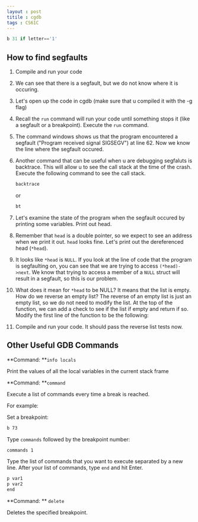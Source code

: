 ```yaml
---
layout : post
titile : cgdb
tags : CS61C
---
```


```c
b 31 if letter=='1'
```

## How to find segfaults

1. Compile and run your code 

2. We can see that there is a segfault, but we do not know where it is occuring.

3. Let's open up the code in cgdb (make sure that u compiled it with the -g flag)

4. Recall the `run` command will run your code until something stops it (like a segfault or a breakpoint). Execute the `run` command.

5.  The command windows shows us that the program encountered a segfault ("Program received signal SIGSEGV")  at line 62. Now we know the line where the segfault occured.

6. Another command that can be useful when u are debugging segfaluts is backtrace. This will allow u to see the call stack at the time of the crash. Execute the following command to see the call stack.

   ```c
   backtrace
   ```

   or 

   ```c
   bt
   ```

7. Let's examine the state of the program when the segfault occured by printing some variables. Print out head.
8. Remember that `head` is a double pointer, so we expect to see an address when we print it out. `head` looks fine. Let's print out the dereferenced head (`*head`).
9. It looks like `*head` is `NULL`. If you look at the line of code that the program is segfaulting on, you can see that we are trying to access `(*head)->next`. We know that trying to access a member of a `NULL` struct will result in a segfault, so this is our problem.
10. What does it mean for `*head` to be NULL? It means that the list is empty. How do we reverse an empty list? The reverse of an empty list is just an empty list, so we do not need to modify the list. At the top of the function, we can add a check to see if the list if empty and return if so. Modify the first line of the function to be the following:
11. Compile and run your code. It should pass the reverse list tests now.



## Other Useful GDB Commands

**Command: **`info locals`

Print the values of all the local variables in the current stack frame

**Command: **`command`

Execute a list of commands every time a break is reached.

For example:

Set a breakpoint:

```txt
b 73
```

Type `commands` followed by the breakpoint number:

```txt
commands 1
```

Type the list of commands that you want to execute separated by a new line. After your list of commands, type `end` and hit Enter.

```txt
p var1
p var2
end
```

**Command: ** `delete`

Deletes the specified breakpoint. 
